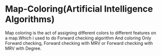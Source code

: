 # Map-Coloring(Artificial Intelligence Algorithms)
Map coloring is the act of assigning different colors to different features on a map.Which i used to do Forward checking algorithm And coloring Only Forward checking, Forward checking with MRV or Forward checking with MRV with Degree.
